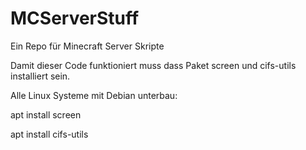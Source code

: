 # MCServerStuff
Ein Repo für Minecraft Server Skripte

Damit dieser Code funktioniert muss dass Paket screen und cifs-utils installiert sein.

Alle Linux Systeme mit Debian unterbau:

apt install screen

apt install cifs-utils
